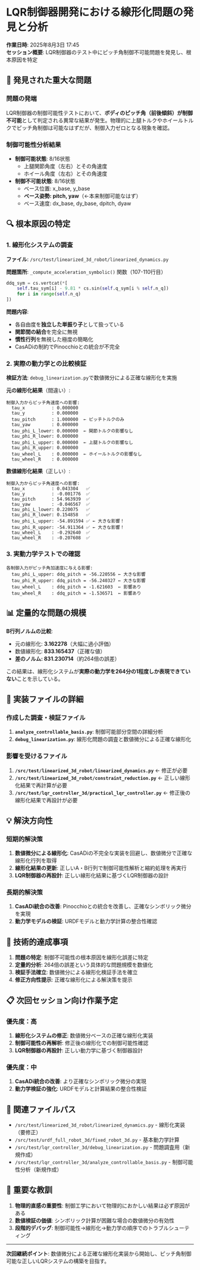 # LQR制御器開発における線形化問題の発見と分析

**作業日時**: 2025年8月3日 17:45  
**セッション概要**: LQR制御器のテスト中にピッチ角制御不可能問題を発見し、根本原因を特定

## 🚨 発見された重大な問題

### 問題の発端
LQR制御器の制御可能性テストにおいて、**ボディのピッチ角（前後傾斜）が制御不可能**として判定される異常な結果が発生。物理的に上腿トルクやホイールトルクでピッチ角制御は可能なはずだが、制御入力ゼロとなる現象を確認。

### 制御可能性分析結果
- **制御可能状態**: 8/16状態
  - 上腿関節角度（左右）とその角速度
  - ホイール角度（左右）とその角速度
- **制御不可能状態**: 8/16状態  
  - ベース位置: x_base, y_base
  - **ベース姿勢: pitch, yaw**（←本来制御可能なはず）
  - ベース速度: dx_base, dy_base, dpitch, dyaw

## 🔍 根本原因の特定

### 1. 線形化システムの調査
**ファイル**: `/src/test/linearized_3d_robot/linearized_dynamics.py`

**問題箇所**: `_compute_acceleration_symbolic()` 関数（107-110行目）
```python
ddq_sym = cs.vertcat(*[
    self.tau_sym[i] - 9.81 * cs.sin(self.q_sym[i % self.n_q]) 
    for i in range(self.n_q)
])
```

**問題内容**:
- 各自由度を**独立した単振り子**として扱っている
- **関節間の結合**を完全に無視
- **慣性行列**を無視した極度の簡略化
- CasADiの制約でPinocchioとの統合が不完全

### 2. 実際の動力学との比較検証

**検証方法**: `debug_linearization.py`で数値微分による正確な線形化を実施

**元の線形化結果**（間違い）:
```
制御入力からピッチ角速度への影響:
  tau_x          : 0.000000
  tau_y          : 0.000000  
  tau_pitch      : 1.000000  ← ピッチトルクのみ
  tau_yaw        : 0.000000
  tau_phi_L_lower: 0.000000  ← 関節トルクの影響なし
  tau_phi_R_lower: 0.000000
  tau_phi_L_upper: 0.000000  ← 上腿トルクの影響なし
  tau_phi_R_upper: 0.000000
  tau_wheel_L    : 0.000000  ← ホイールトルクの影響なし
  tau_wheel_R    : 0.000000
```

**数値線形化結果**（正しい）:
```
制御入力からピッチ角速度への影響:
  tau_x          : 0.043304   ✅
  tau_y          : -0.001776  ✅
  tau_pitch      : 54.963939  ✅
  tau_yaw        : -0.046567  ✅
  tau_phi_L_lower: 0.220075   ✅
  tau_phi_R_lower: 0.154858   ✅
  tau_phi_L_upper: -54.891594 ✅ ← 大きな影響！
  tau_phi_R_upper: -54.911364 ✅ ← 大きな影響！
  tau_wheel_L    : -0.292640  ✅
  tau_wheel_R    : -0.207608  ✅
```

### 3. 実動力学テストでの確認
```
各制御入力がピッチ角加速度に与える影響:
  tau_phi_L_upper: ddq_pitch = -56.220556 ← 大きな影響
  tau_phi_R_upper: ddq_pitch = -56.240327 ← 大きな影響
  tau_wheel_L    : ddq_pitch = -1.621603  ← 影響あり
  tau_wheel_R    : ddq_pitch = -1.536571  ← 影響あり
```

## 📊 定量的な問題の規模

**B行列ノルムの比較**:
- 元の線形化: **3.162278**（大幅に過小評価）
- 数値線形化: **833.165437**（正確な値）
- **差のノルム: 831.230714**（約264倍の誤差）

この結果は、線形化システムが**実際の動力学を264分の1程度しか表現できていない**ことを示している。

## 🔧 実装ファイルの詳細

### 作成した調査・検証ファイル
1. **`analyze_controllable_basis.py`**: 制御可能部分空間の詳細分析
2. **`debug_linearization.py`**: 線形化問題の調査と数値微分による正確な線形化

### 影響を受けるファイル
1. **`/src/test/linearized_3d_robot/linearized_dynamics.py`** ← 修正が必要
2. **`/src/test/linearized_3d_robot/constraint_reduction.py`** ← 正しい線形化結果で再計算が必要
3. **`/src/test/lqr_controller_3d/practical_lqr_controller.py`** ← 修正後の線形化結果で再設計が必要

## 💡 解決方向性

### 短期的解決策
1. **数値微分による線形化**: CasADiの不完全な実装を回避し、数値微分で正確な線形化行列を取得
2. **線形化結果の更新**: 正しいA・B行列で制御可能性解析と縮約処理を再実行
3. **LQR制御器の再設計**: 正しい線形化結果に基づくLQR制御器の設計

### 長期的解決策
1. **CasADi統合の改善**: Pinocchioとの統合を改善し、正確なシンボリック微分を実現
2. **動力学モデルの検証**: URDFモデルと動力学計算の整合性確認

## 🎯 技術的達成事項

1. **問題の特定**: 制御不可能性の根本原因を線形化誤差に特定
2. **定量的分析**: 264倍の誤差という具体的な問題規模を数値化
3. **検証手法確立**: 数値微分による線形化検証手法を確立
4. **修正方向性提示**: 正確な線形化による解決策を提示

## 📋 次回セッション向け作業予定

### 優先度：高
1. **線形化システムの修正**: 数値微分ベースの正確な線形化実装
2. **制御可能性の再解析**: 修正後の線形化での制御可能性確認
3. **LQR制御器の再設計**: 正しい動力学に基づく制御器設計

### 優先度：中
1. **CasADi統合の改善**: より正確なシンボリック微分の実現
2. **動力学検証の強化**: URDFモデルと計算結果の整合性検証

## 🔗 関連ファイルパス
- `/src/test/linearized_3d_robot/linearized_dynamics.py` - 線形化実装（要修正）
- `/src/test/urdf_full_robot_3d/fixed_robot_3d.py` - 基本動力学計算
- `/src/test/lqr_controller_3d/debug_linearization.py` - 問題調査用（新規作成）
- `/src/test/lqr_controller_3d/analyze_controllable_basis.py` - 制御可能性分析（新規作成）

## 📝 重要な教訓

1. **物理的直感の重要性**: 制御工学において物理的におかしい結果は必ず原因がある
2. **数値検証の価値**: シンボリック計算が困難な場合の数値微分の有効性
3. **段階的デバッグ**: 制御可能性→線形化→動力学の順序でのトラブルシューティング

---

**次回継続ポイント**: 数値微分による正確な線形化実装から開始し、ピッチ角制御可能な正しいLQRシステムの構築を目指す。